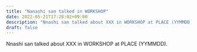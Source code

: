 ```yaml
---
title: "Nanashi san talked in WORKSHOP"
date: 2022-05-21T17:28:02+09:00
description: "Nnashi san talked about XXX in WORKSHOP at PLACE (YYMMDD)."
draft: false
---
```


Nnashi san talked about XXX in WORKSHOP at PLACE (YYMMDD).

<!--more-->
